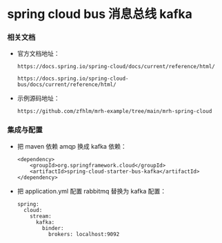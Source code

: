 
# spring cloud bus 消息总线 kafka

### 相关文档

  * 官方文档地址：

        https://docs.spring.io/spring-cloud/docs/current/reference/html/

        https://docs.spring.io/spring-cloud-bus/docs/current/reference/html/

  * 示例源码地址：

        https://github.com/zfhlm/mrh-example/tree/main/mrh-spring-cloud

### 集成与配置

  * 把 maven 依赖 amqp 换成 kafka 依赖：

        <dependency>
            <groupId>org.springframework.cloud</groupId>
            <artifactId>spring-cloud-starter-bus-kafka</artifactId>
        </dependency>

  * 把 application.yml 配置 rabbitmq 替换为 kafka 配置：

        spring:
          cloud:
            stream:
              kafka:
                binder:
                  brokers: localhost:9092
